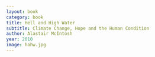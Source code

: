 ```yaml
---
layout: book
category: book
title: Hell and High Water
subtitle: Climate Change, Hope and the Human Condition
author: Alastair McIntosh
year: 2010
image: hahw.jpg
---
```

